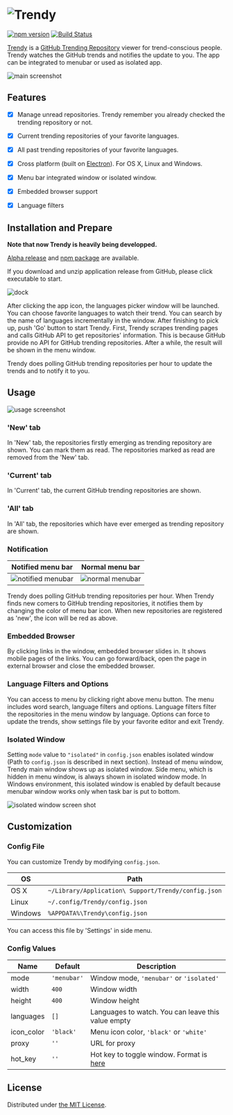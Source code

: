 ![Trendy](resource/image/title.jpg)
=====================

[![npm version](https://badge.fury.io/js/trendy.svg)](http://badge.fury.io/js/trendy)
[![Build Status](https://travis-ci.org/rhysd/Shiba.svg)](https://travis-ci.org/rhysd/Trendy)

[Trendy](https://github.com/rhysd/Trendy) is a [GitHub Trending Repository](https://github.com/trending) viewer for trend-conscious people.  Trendy watches the GitHub trends and notifies the update to you.  The app can be integrated to menubar or used as isolated app.

![main screenshot](resource/image/usage.gif)


## Features

- [x] Manage unread repositories.  Trendy remember you already checked the trending repository or not.
- [x] Current trending repositories of your favorite languages.
- [x] All past trending repositories of your favorite languages.
- [x] Cross platform (built on [Electron](https://github.com/atom/electron)).  For OS X, Linux and Windows.
- [x] Menu bar integrated window or isolated window.
- [x] Embedded browser support
- [x] Language filters


## Installation and Prepare

__Note that now Trendy is heavily being developped.__

[Alpha release](https://github.com/rhysd/Trendy/releases) and [npm package](https://www.npmjs.com/package/trendy) are available.

If you download and unzip application release from GitHub, please click executable to start.

![dock](resource/image/dock.png)

After clicking the app icon, the languages picker window will be launched.  You can choose favorite languages to watch their trend.  You can search by the name of languages incrementally in the window.  After finishing to pick up, push 'Go' button to start Trendy.
First, Trendy scrapes trending pages and calls GitHub API to get repositories' information.  This is because GitHub provide no API for GitHub trending repositories.
After a while, the result will be shown in the menu window.

Trendy does polling GitHub trending repositories per hour to update the trends and to notify it to you.


## Usage

![usage screenshot](resource/image/main.png)

### __'New'__ tab

In 'New' tab, the repositories firstly emerging as trending repository are shown.  You can mark them as read.  The repositories marked as read are removed from the 'New' tab.

### __'Current'__ tab

In 'Current' tab, the current GitHub trending repositories are shown.

### __'All'__ tab

In 'All' tab, the repositories which have ever emerged as trending repository are shown.

### Notification

| Notified menu bar | Normal menu bar |
| ----------------- | --------------- |
| ![notified menubar](resource/image/notified_menubar.png) | ![normal menubar](resource/image/normal_menubar.png) |

Trendy does polling GitHub trending repositories per hour.  When Trendy finds new comers to GitHub trending repositories, it notifies them by changing the color of menu bar icon.  When new repositories are registered as 'new', the icon will be red as above.

### __Embedded Browser__

By clicking links in the window, embedded browser slides in.  It shows mobile pages of the links.  You can go forward/back, open the page in external browser and close the embedded browser.

### __Language Filters and Options__

You can access to menu by clicking right above menu button.  The menu includes word search, language filters and options.  Language filters filter the repositories in the menu window by language.  Options can force to update the trends, show settings file by your favorite editor and exit Trendy.

### __Isolated Window__

Setting `mode` value to `"isolated"` in `config.json` enables isolated window (Path to `config.json` is described in next section).
Instead of menu window, Trendy main window shows up as isolated window.  Side menu, which is hidden in menu window, is always shown in isolated window mode.
In Windows environment, this isolated window is enabled by default because menubar window works only when task bar is put to bottom.

![isolated window screen shot](resource/image/isolated.png)


## Customization

### Config File

You can customize Trendy by modifying `config.json`.

| OS      | Path                                                |
| ------- | --------------------------------------------------- |
| OS X    | `~/Library/Application\ Support/Trendy/config.json` |
| Linux   | `~/.config/Trendy/config.json`                      |
| Windows | `%APPDATA%\Trendy\config.json`                      |

You can access this file by 'Settings' in side menu.

### Config Values

| Name        | Default     | Description                                         |
| ----------- | ----------- | --------------------------------------------------- |
| mode        | `'menubar'` | Window mode, `'menubar'` or `'isolated'`            |
| width       | `400`       | Window width                                        |
| height      | `400`       | Window height                                       |
| languages   | `[]`        | Languages to watch.  You can leave this value empty |
| icon\_color | `'black'`   | Menu icon color, `'black'` or `'white'`             |
| proxy       | `''`        | URL for proxy                                       |
| hot\_key    | `''`        | Hot key to toggle window.  Format is [here](https://github.com/atom/electron/blob/master/docs/api/accelerator.md) |


## License

Distributed under [the MIT License](LICENSE.txt).

